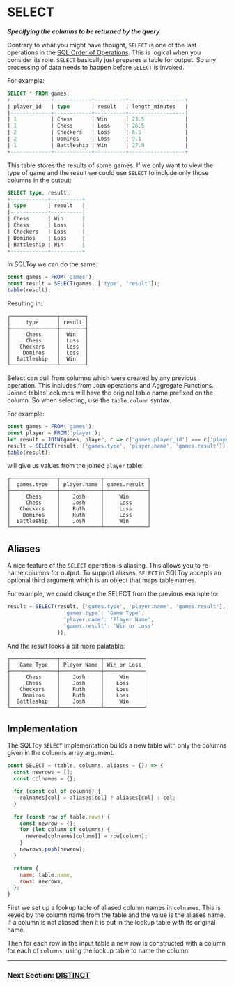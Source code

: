 # SELECT

***Specifying the columns to be returned by the query***

Contrary to what you might have thought, `SELECT` is one of the last operations in the [SQL Order of Operations](https://github.com/weinberg/SQLToy/wiki/Two-Key-Concepts). This is logical when you consider its role. `SELECT` basically just prepares a table for output. So any processing of data needs to happen before `SELECT` is invoked.

For example:

```SQL
SELECT * FROM games;
+-------------+------------+----------+------------------+
| player_id   | type       | result   | length_minutes   |
|-------------+------------+----------+------------------|
| 1           | Chess      | Win      | 23.5             |
| 1           | Chess      | Loss     | 26.5             |
| 2           | Checkers   | Loss     | 6.5              |
| 2           | Dominos    | Loss     | 9.1              |
| 1           | Battleship | Win      | 27.9             |
+-------------+------------+----------+------------------+
```

This table stores the results of some games. If we only want to view the type of game and the result we could use `SELECT` to include only those columns in the output:

```SQL
SELECT type, result;
+------------+----------+
| type       | result   |
|------------+----------|
| Chess      | Win      |
| Chess      | Loss     |
| Checkers   | Loss     |
| Dominos    | Loss     |
| Battleship | Win      |
+------------+----------+
```

In SQLToy we can do the same:

```javascript
const games = FROM('games');
const result = SELECT(games, ['type', 'result']);
table(result);
```

Resulting in:

```
┌───────────────┬────────┐
│     type      │ result │
├───────────────┼────────┤
│     Chess     │  Win   │
│     Chess     │  Loss  │
│   Checkers    │  Loss  │
│    Dominos    │  Loss  │
│  Battleship   │  Win   │
└───────────────┴────────┘
```

Select can pull from columns which were created by any previous operation. This includes from `JOIN` operations and Aggregate Functions. Joined tables' columns will have the original table name prefixed on the column. So when selecting, use the `table.column` syntax.

For example:

```javascript
const games = FROM('games');
const player = FROM('player');
let result = JOIN(games, player, c => c['games.player_id'] === c['player.id']);
result = SELECT(result, ['games.type', 'player.name', 'games.result']);
table(result);
```

will give us values from the joined `player` table:

```
┌───────────────┬─────────────┬──────────────┐
│  games.type   │ player.name │ games.result │
├───────────────┼─────────────┼──────────────┤
│     Chess     │    Josh     │     Win      │
│     Chess     │    Josh     │     Loss     │
│   Checkers    │    Ruth     │     Loss     │
│    Dominos    │    Ruth     │     Loss     │
│  Battleship   │    Josh     │     Win      │
└───────────────┴─────────────┴──────────────┘
```

## Aliases

A nice feature of the `SELECT` operation is aliasing. This allows you to re-name columns for output. To support aliases, `SELECT` in SQLToy accepts an optional third argument which is an object that maps table names.

For example, we could change the SELECT from the previous example to:

```javascript
result = SELECT(result, ['games.type', 'player.name', 'games.result'], {
                  'games.type': 'Game Type',
                  'player.name': 'Player Name',
                  'games.result': 'Win or Loss'
                });
```

And the result looks a bit more palatable:

```
┌───────────────┬─────────────┬─────────────┐
│   Game Type   │ Player Name │ Win or Loss │
├───────────────┼─────────────┼─────────────┤
│     Chess     │    Josh     │     Win     │
│     Chess     │    Josh     │    Loss     │
│   Checkers    │    Ruth     │    Loss     │
│    Dominos    │    Ruth     │    Loss     │
│  Battleship   │    Josh     │     Win     │
└───────────────┴─────────────┴─────────────┘
```

## Implementation

The SQLToy `SELECT` implementation builds a new table with only the columns given in the columns array argument.

```javascript
const SELECT = (table, columns, aliases = {}) => {
  const newrows = [];
  const colnames = {};

  for (const col of columns) {
    colnames[col] = aliases[col] ? aliases[col] : col;
  }

  for (const row of table.rows) {
    const newrow = {};
    for (let column of columns) {
      newrow[colnames[column]] = row[column];
    }
    newrows.push(newrow);
  }

  return {
    name: table.name,
    rows: newrows,
  };
}
```

First we set up a lookup table of aliased column names in `colnames`. This is keyed by the column name from the table and the value is the aliases name. If a column is not aliased then it is put in the lookup table with its original name.

Then for each row in the input table a new row is constructed with a column for each of `columns`, using the lookup table to name the column.

***

### Next Section: [DISTINCT](https://github.com/weinberg/SQLToy/wiki/DISTINCT)
